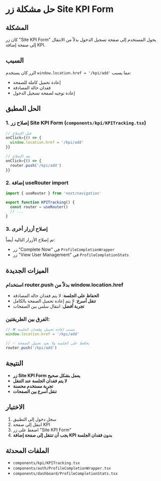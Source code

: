 # حل مشكلة زر Site KPI Form

## المشكلة
كان زر "Site KPI Form" يحول المستخدم إلى صفحة تسجيل الدخول بدلاً من الانتقال إلى صفحة إضافة KPI.

## السبب
الزر كان يستخدم `window.location.href = '/kpi/add'` مما يسبب:
- إعادة تحميل كاملة للصفحة
- فقدان حالة المصادقة
- إعادة توجيه لصفحة تسجيل الدخول

## الحل المطبق

### 1. إصلاح زر Site KPI Form (`components/kpi/KPITracking.tsx`)
```typescript
// قبل الإصلاح
onClick={() => {
  window.location.href = '/kpi/add'
}}

// بعد الإصلاح
onClick={() => {
  router.push('/kpi/add')
}}
```

### 2. إضافة useRouter import
```typescript
import { useRouter } from 'next/navigation'

export function KPITracking() {
  const router = useRouter()
  // ...
}
```

### 3. إصلاح أزرار أخرى
تم إصلاح الأزرار التالية أيضاً:
- زر "Complete Now" في `ProfileCompletionWrapper`
- زر "View User Management" في `ProfileCompletionStats`

## الميزات الجديدة

### استخدام router.push بدلاً من window.location.href
- **الحفاظ على الجلسة**: لا يتم فقدان حالة المصادقة
- **تنقل أسرع**: لا يتم إعادة تحميل الصفحة بالكامل
- **تجربة أفضل**: انتقال سلس بين الصفحات

### الفرق بين الطريقتين:
```typescript
// ❌ يسبب إعادة تحميل وفقدان الجلسة
window.location.href = '/kpi/add'

// ✅ يحافظ على الجلسة ولا يعيد تحميل الصفحة
router.push('/kpi/add')
```

## النتيجة
- **زر Site KPI Form يعمل بشكل صحيح**
- **لا يتم فقدان الجلسة عند التنقل**
- **تجربة مستخدم محسنة**
- **تنقل أسرع بين الصفحات**

## الاختبار
1. سجل دخول إلى التطبيق
2. انتقل إلى صفحة KPI
3. اضغط على زر "Site KPI Form"
4. **يجب أن تنتقل إلى صفحة إضافة KPI بدون فقدان الجلسة**

## الملفات المحدثة
- `components/kpi/KPITracking.tsx`
- `components/auth/ProfileCompletionWrapper.tsx`
- `components/dashboard/ProfileCompletionStats.tsx`
